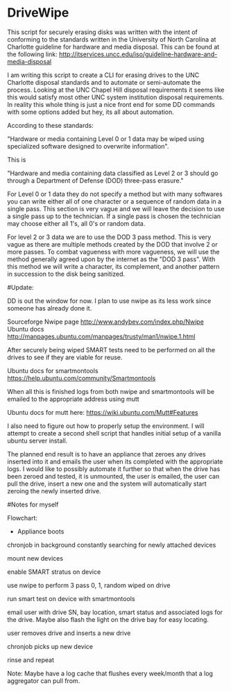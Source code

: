 # DriveWipe

This script for securely erasing disks was written with the intent of conforming to the standards written in the University of North Carolina at Charlotte guideline for hardware and media disposal. This can be found at the following link: http://itservices.uncc.edu/iso/guideline-hardware-and-media-disposal

I am writing this script to create a CLI for erasing drives to the UNC Charlotte disposal standards and to automate or semi-automate the process. Looking at the UNC Chapel Hill disposal requirements it seems like this would satisfy most other UNC system institution disposal requirements. In reality this whole thing is just a nice front end for some DD commands with some options added but hey, its all about automation.

According to these standards:

"Hardware or media containing Level 0 or 1 data may be wiped using specialized software designed to overwrite information".

This is 

"Hardware and media containing data classified as Level 2 or 3 should go through a Department of Defense (DOD) three-pass erasure."

For Level 0 or 1 data they do not specify a method but with many softwares you can write either all of one character or a sequence of random data in a single pass. This section is very vague and we will leave the decision to use a single pass up to the technician. If a single pass is chosen the technician may choose either all 1's, all 0's or random data.

For level 2 or 3 data we are to use the DOD 3 pass method. This is very vague as there are multiple methods created by the DOD that involve 2 or more passes. To combat vagueness with more vagueness, we will use the method generally agreed upon by the internet as the "DOD 3 pass". With this method we will write a character, its complement, and another pattern in succession to the disk being sanitized.


#Update:

DD is out the window for now. I plan to use nwipe as its less work since someone has already done it.

Sourceforge Nwipe page http://www.andybev.com/index.php/Nwipe
Ubuntu docs  http://manpages.ubuntu.com/manpages/trusty/man1/nwipe.1.html

After securely being wiped SMART tests need to be performed on all the drives to see if they are viable for reuse. 

Ubuntu docs for smartmontools https://help.ubuntu.com/community/Smartmontools

When all this is finished logs from both nwipe and smartmontools will be emailed to the appropriate address using mutt

Ubuntu docs for mutt here: https://wiki.ubuntu.com/Mutt#Features

I also need to figure out how to properly setup the environment. I will attempt to create a second shell script that handles initial setup of a vanilla ubuntu server install.

The planned end result is to have an appliance that zeroes any drives inserted into it and emails the user when its completed with the appropriate logs. I would like to possibly automate it further so that when the drive has been zeroed and tested, it is unmounted, the user is emailed, the user can pull the drive, insert a new one and the system will automatically start zeroing the newly inserted drive.

#Notes for myself

Flowchart:

* Appliance boots

chronjob in background constantly searching for newly attached devices

mount new devices

enable SMART stratus on device

use nwipe to perform 3 pass 0, 1, random wiped on drive

run smart test on device with smartmontools

email user with drive SN, bay location, smart status and associated logs for the drive. Maybe also flash the light on the drive bay for easy locating.

user removes drive and inserts a new drive

chronjob picks up new device

rinse and repeat



Note: Maybe have a log cache that flushes every week/month that a log aggregator can pull from.